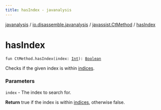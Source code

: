 ```yaml
---
title: hasIndex - javanalysis
---
```


[javanalysis](../../index.html) / [io.disassemble.javanalysis](../index.html) / [javassist.CtMethod](index.html) / [hasIndex](./has-index.html)

# hasIndex

`fun CtMethod.hasIndex(index: `[`Int`](https://kotlinlang.org/api/latest/jvm/stdlib/kotlin/-int/index.html)`): `[`Boolean`](https://kotlinlang.org/api/latest/jvm/stdlib/kotlin/-boolean/index.html)

Checks if the given index is within [indices](indices.html).

### Parameters

`index` - The index to search for.

**Return**
true if the index is within [indices](indices.html), otherwise false.

